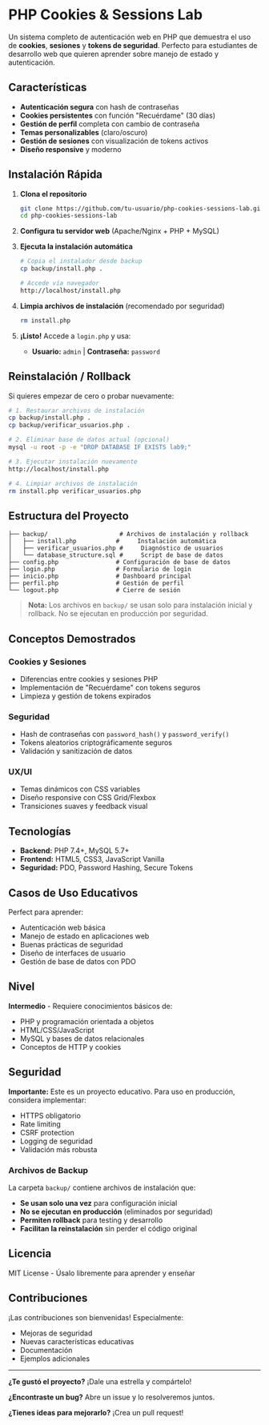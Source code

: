 # PHP Cookies & Sessions Lab

Un sistema completo de autenticación web en PHP que demuestra el uso de **cookies**, **sesiones** y **tokens de seguridad**. Perfecto para estudiantes de desarrollo web que quieren aprender sobre manejo de estado y autenticación.

## Características

- **Autenticación segura** con hash de contraseñas
- **Cookies persistentes** con función "Recuérdame" (30 días)
- **Gestión de perfil** completa con cambio de contraseña
- **Temas personalizables** (claro/oscuro)
- **Gestión de sesiones** con visualización de tokens activos
- **Diseño responsive** y moderno

## Instalación Rápida

1. **Clona el repositorio**
   ```bash
   git clone https://github.com/tu-usuario/php-cookies-sessions-lab.git
   cd php-cookies-sessions-lab
   ```

2. **Configura tu servidor web** (Apache/Nginx + PHP + MySQL)

3. **Ejecuta la instalación automática**
   ```bash
   # Copia el instalador desde backup
   cp backup/install.php .
   
   # Accede vía navegador
   http://localhost/install.php
   ```

4. **Limpia archivos de instalación** (recomendado por seguridad)
   ```bash
   rm install.php
   ```

5. **¡Listo!** Accede a `login.php` y usa:
   - **Usuario:** `admin` | **Contraseña:** `password`

## Reinstalación / Rollback

Si quieres empezar de cero o probar nuevamente:

```bash
# 1. Restaurar archivos de instalación
cp backup/install.php .
cp backup/verificar_usuarios.php .

# 2. Eliminar base de datos actual (opcional)
mysql -u root -p -e "DROP DATABASE IF EXISTS lab9;"

# 3. Ejecutar instalación nuevamente
http://localhost/install.php

# 4. Limpiar archivos de instalación
rm install.php verificar_usuarios.php
```

## Estructura del Proyecto

```
├── backup/                    # Archivos de instalación y rollback
│   ├── install.php           #     Instalación automática
│   ├── verificar_usuarios.php #     Diagnóstico de usuarios
│   └── database_structure.sql #     Script de base de datos
├── config.php                # Configuración de base de datos
├── login.php                 # Formulario de login
├── inicio.php                # Dashboard principal
├── perfil.php                # Gestión de perfil
└── logout.php                # Cierre de sesión
```

> **Nota:** Los archivos en `backup/` se usan solo para instalación inicial y rollback. No se ejecutan en producción por seguridad.

## Conceptos Demostrados

### Cookies y Sesiones
- Diferencias entre cookies y sesiones PHP
- Implementación de "Recuérdame" con tokens seguros
- Limpieza y gestión de tokens expirados

### Seguridad
- Hash de contraseñas con `password_hash()` y `password_verify()`
- Tokens aleatorios criptográficamente seguros
- Validación y sanitización de datos

### UX/UI
- Temas dinámicos con CSS variables
- Diseño responsive con CSS Grid/Flexbox
- Transiciones suaves y feedback visual

## Tecnologías

- **Backend:** PHP 7.4+, MySQL 5.7+
- **Frontend:** HTML5, CSS3, JavaScript Vanilla
- **Seguridad:** PDO, Password Hashing, Secure Tokens

## Casos de Uso Educativos

Perfect para aprender:
- Autenticación web básica
- Manejo de estado en aplicaciones web
- Buenas prácticas de seguridad
- Diseño de interfaces de usuario
- Gestión de base de datos con PDO

## Nivel

**Intermedio** - Requiere conocimientos básicos de:
- PHP y programación orientada a objetos
- HTML/CSS/JavaScript
- MySQL y bases de datos relacionales
- Conceptos de HTTP y cookies

## Seguridad

**Importante:** Este es un proyecto educativo. Para uso en producción, considera implementar:
- HTTPS obligatorio
- Rate limiting
- CSRF protection
- Logging de seguridad
- Validación más robusta

### Archivos de Backup
La carpeta `backup/` contiene archivos de instalación que:
- **Se usan solo una vez** para configuración inicial
- **No se ejecutan en producción** (eliminados por seguridad)
- **Permiten rollback** para testing y desarrollo
- **Facilitan la reinstalación** sin perder el código original

## Licencia

MIT License - Úsalo libremente para aprender y enseñar

## Contribuciones

¡Las contribuciones son bienvenidas! Especialmente:
- Mejoras de seguridad
- Nuevas características educativas
- Documentación
- Ejemplos adicionales

---

**¿Te gustó el proyecto?** ¡Dale una estrella y compártelo!

**¿Encontraste un bug?** Abre un issue y lo resolveremos juntos.

**¿Tienes ideas para mejorarlo?** ¡Crea un pull request!
